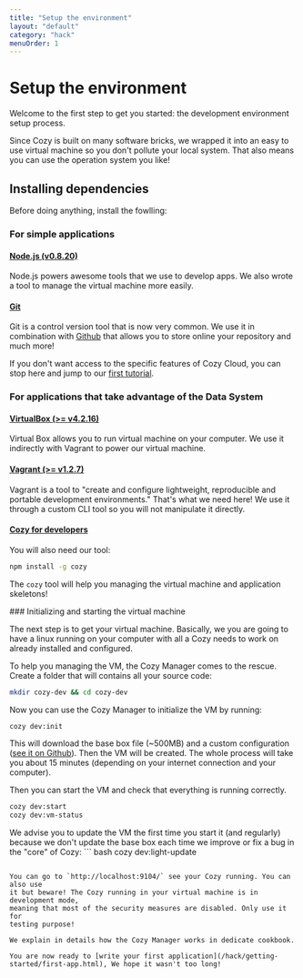 ```yaml
---
title: "Setup the environment"
layout: "default"
category: "hack"
menuOrder: 1
---
```


# Setup the environment

Welcome to the first step to get you started: the development environment setup
process.

Since Cozy is built on many software bricks, we wrapped it into an easy to use
virtual machine so you don't pollute your local system. That also means you can
use the operation system you like!


## Installing dependencies

Before doing anything, install the fowlling:

### For simple applications

#### [Node.js (v0.8.20)](http://blog.nodejs.org/2013/02/15/node-v0-8-20-stable/)
Node.js powers awesome tools that we use to develop apps. We also wrote a tool
to manage the virtual machine more easily.

#### [Git](http://git-scm.com/book/en/Getting-Started-Installing-Git)

Git is a control version tool that is now very common. We use it in combination
with [Github](https://github.com) that allows you to store online your
repository and much more!

If you don't want access to the specific features of Cozy Cloud, you can stop
here and jump to our [first tutorial](hack/getting-started/first-app.html).

### For applications that take advantage of the Data System

#### [VirtualBox (>= v4.2.16)](https://www.virtualbox.org/wiki/Downloads)
Virtual Box allows you to run virtual machine on your computer. We use it
indirectly with Vagrant to power our virtual machine.

#### [Vagrant (>= v1.2.7)](http://downloads.vagrantup.com/)
Vagrant is a tool to "create and configure lightweight, reproducible and
portable development environments." That's what we need here! We use it through
a custom CLI tool so you will not manipulate it directly.

#### [Cozy for developers](https://github.com/mycozycloud/cozy-manager)

You will also need our tool:

``` bash
npm install -g cozy
```

The `cozy` tool will help you managing the virtual machine and application skeletons!


### Initializing and starting the virtual machine

The next step is to get your virtual machine. Basically, we you are going to
have a linux running on your computer with all a Cozy needs to work on already
installed and configured.

To help you managing the VM, the Cozy Manager comes to the rescue.
Create a folder that will contains all your source code:
``` bash
mkdir cozy-dev && cd cozy-dev
```

Now you can use the Cozy Manager to initialize the VM by running:
``` bash
cozy dev:init
```
This will download the base box file (~500MB) and a custom configuration ([see
it on
Github](https://github.com/mycozycloud/cozy-setup/blob/master/dev/Vagrantfile)).
Then the VM will be created. The whole process will take you about 15 minutes
(depending on your internet connection and your computer).

Then you can start the VM and check that everything is running correctly.
``` bash
cozy dev:start
cozy dev:vm-status
```

We advise you to update the VM the first time you start it (and regularly)
because we don't update the base box each time we improve or fix a bug in the
"core" of Cozy: ``` bash
cozy dev:light-update
```

You can go to `http://localhost:9104/` see your Cozy running. You can also use
it but beware! The Cozy running in your virtual machine is in development mode,
meaning that most of the security measures are disabled. Only use it for
testing purpose!

We explain in details how the Cozy Manager works in dedicate cookbook.

You are now ready to [write your first application](/hack/getting-started/first-app.html), We hope it wasn't too long!
